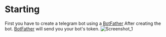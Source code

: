 # Starting

First you have to create a telegram bot using a [BotFather](https://t.me/BotFather)
After creating the bot. [BotFather](https://t.me/BotFather) will send you your bot's token.
![Screenshot_1](https://user-images.githubusercontent.com/20659925/178162944-3868c067-6d90-467b-9d51-4f929ea07b23.png)
